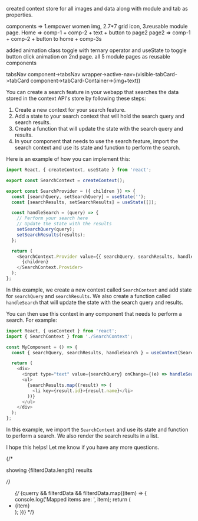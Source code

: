 created context store for all images and data along with module and tab as properties.

components => 1.empower women img, 2.7*7 grid icon, 3.reusable module page.
Home => comp-1 + comp-2 + text + button to page2
page2 => comp-1 + comp-2 + button to home + comp-3s

added animation class toggle with ternary operator and useState to toggle button click animation on 2nd page.
all 5 module pages as reusable components 


tabsNav component->tabsNav wrapper->active-nav+(visible-tabCard->tabCard component->tabCard-Container->(img+text))

<!-- bing answer to search functionality that's given on last page -->
You can create a search feature in your webapp that searches the data stored in the context API's store by following these steps:

1. Create a new context for your search feature.
2. Add a state to your search context that will hold the search query and search results.
3. Create a function that will update the state with the search query and results.
4. In your component that needs to use the search feature, import the search context and use its state and function to perform the search.

Here is an example of how you can implement this:

```javascript
import React, { createContext, useState } from 'react';

export const SearchContext = createContext();

export const SearchProvider = ({ children }) => {
  const [searchQuery, setSearchQuery] = useState('');
  const [searchResults, setSearchResults] = useState([]);

  const handleSearch = (query) => {
    // Perform your search here
    // Update the state with the results
    setSearchQuery(query);
    setSearchResults(results);
  };

  return (
    <SearchContext.Provider value={{ searchQuery, searchResults, handleSearch }}>
      {children}
    </SearchContext.Provider>
  );
};
```

In this example, we create a new context called `SearchContext` and add state for `searchQuery` and `searchResults`. We also create a function called `handleSearch` that will update the state with the search query and results.

You can then use this context in any component that needs to perform a search. For example:

```javascript
import React, { useContext } from 'react';
import { SearchContext } from './SearchContext';

const MyComponent = () => {
  const { searchQuery, searchResults, handleSearch } = useContext(SearchContext);

  return (
    <div>
      <input type="text" value={searchQuery} onChange={(e) => handleSearch(e.target.value)} />
      <ul>
        {searchResults.map((result) => (
          <li key={result.id}>{result.name}</li>
        ))}
      </ul>
    </div>
  );
};
```

In this example, we import the `SearchContext` and use its state and function to perform a search. We also render the search results in a list.

I hope this helps! Let me know if you have any more questions.




{/* <p>showing {filterdData.length} results</p> */}
				<ul className="searchBar-list">
					{/* {querry &&
						filterdData &&
						filterdData.map((item) => {
							console.log('Mapped items are: ', item);
							return (
								<li className="search-listItem" key={item.id}>
									{item}
								</li>
							);
						})} */}